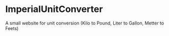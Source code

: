 # ImperialUnitConverter

A small website for unit conversion (Kilo to Pound, Liter to Gallon, Metter to Feets)
